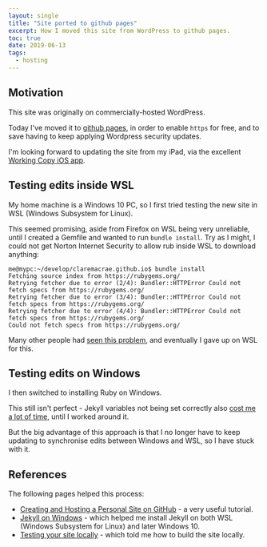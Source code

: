 ```yaml
---
layout: single
title: "Site ported to github pages"
excerpt: How I moved this site from WordPress to github pages.
toc: true
date: 2019-06-13
tags:
  - hosting
---
```


## Motivation

This site was originally on commercially-hosted WordPress.

Today I've moved it to [github pages](https://pages.github.com/), in order to enable `https` for free, and to save having to keep applying Wordpress security updates.

I'm looking forward to updating the site from my iPad, via the excellent [Working Copy iOS app](https://workingcopyapp.com/).

## Testing edits inside WSL

My home machine is a Windows 10 PC, so I first tried testing the new site in WSL (Windows Subsystem for Linux).

This seemed promising, aside from Firefox on WSL being very unreliable, until I created a Gemfile and wanted to run `bundle install`. Try as I might, I could not get Norton Internet Security to allow rub inside WSL to download anything:

```
me@mypc:~/develop/claremacrae.github.io$ bundle install
Fetching source index from https://rubygems.org/
Retrying fetcher due to error (2/4): Bundler::HTTPError Could not fetch specs from https://rubygems.org/
Retrying fetcher due to error (3/4): Bundler::HTTPError Could not fetch specs from https://rubygems.org/
Retrying fetcher due to error (4/4): Bundler::HTTPError Could not fetch specs from https://rubygems.org/
Could not fetch specs from https://rubygems.org/
``` 

Many other people had [seen this problem](https://www.google.co.uk/search?q=norton+firewall+blocking+ruby+in+wsl+ubuntu), and eventually I gave up on WSL for this.

## Testing edits on Windows

I then switched to installing Ruby on Windows.

This still isn't perfect - Jekyll variables not being set correctly also [cost me a lot of time](https://github.com/claremacrae/claremacrae.github.io/issues/9), until I worked around it.

But the big advantage of this approach is that I no longer have to keep updating to synchronise edits between Windows and WSL, so I have stuck with it.
 
## References

The following pages helped this process:

* [Creating and Hosting a Personal Site on GitHub](http://jmcglone.com/guides/github-pages/) - a very useful tutorial.
* [Jekyll on Windows](https://jekyllrb.com/docs/installation/windows/) - which helped me install Jekyll on both WSL (Windows Subsystem for Linux) and later Windows 10.
* [Testing your site locally](https://kbroman.org/simple_site/pages/local_test.html) - which told me how to build the site locally.
